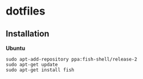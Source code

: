 # dotfiles

## Installation
__Ubuntu__

```
sudo apt-add-repository ppa:fish-shell/release-2
sudo apt-get update
sudo apt-get install fish
```


